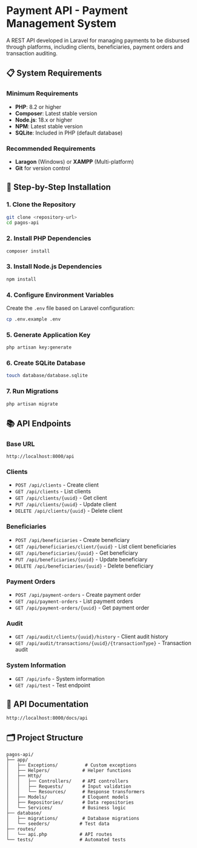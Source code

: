 # Payment API - Payment Management System

A REST API developed in Laravel for managing payments to be disbursed through platforms, including clients, beneficiaries, payment orders and transaction auditing.

## 📋 System Requirements

### Minimum Requirements
- **PHP**: 8.2 or higher
- **Composer**: Latest stable version
- **Node.js**: 18.x or higher
- **NPM**: Latest stable version
- **SQLite**: Included in PHP (default database)

### Recommended Requirements
- **Laragon** (Windows) or **XAMPP** (Multi-platform)
- **Git** for version control

## 🚀 Step-by-Step Installation

### 1. Clone the Repository

```bash
git clone <repository-url>
cd pagos-api
```

### 2. Install PHP Dependencies

```bash
composer install
```

### 3. Install Node.js Dependencies

```bash
npm install
```

### 4. Configure Environment Variables

Create the `.env` file based on Laravel configuration:

```bash
cp .env.example .env
```

### 5. Generate Application Key

```bash
php artisan key:generate
```

### 6. Create SQLite Database

```bash
touch database/database.sqlite
```

### 7. Run Migrations

```bash
php artisan migrate
```

## 📚 API Endpoints

### Base URL
```
http://localhost:8000/api
```

### Clients
- `POST /api/clients` - Create client
- `GET /api/clients` - List clients
- `GET /api/clients/{uuid}` - Get client
- `PUT /api/clients/{uuid}` - Update client
- `DELETE /api/clients/{uuid}` - Delete client

### Beneficiaries
- `POST /api/beneficiaries` - Create beneficiary
- `GET /api/beneficiaries/client/{uuid}` - List client beneficiaries
- `GET /api/beneficiaries/{uuid}` - Get beneficiary
- `PUT /api/beneficiaries/{uuid}` - Update beneficiary
- `DELETE /api/beneficiaries/{uuid}` - Delete beneficiary

### Payment Orders
- `POST /api/payment-orders` - Create payment order
- `GET /api/payment-orders` - List payment orders
- `GET /api/payment-orders/{uuid}` - Get payment order

### Audit
- `GET /api/audit/clients/{uuid}/history` - Client audit history
- `GET /api/audit/transactions/{uuid}/{transactionType}` - Transaction audit

### System Information
- `GET /api/info` - System information
- `GET /api/test` - Test endpoint

## 📖 API Documentation

```
http://localhost:8000/docs/api
```

## 🗂️ Project Structure

```
pagos-api/
├── app/
│   ├── Exceptions/          # Custom exceptions
│   ├── Helpers/            # Helper functions
│   ├── Http/
│   │   ├── Controllers/    # API controllers
│   │   ├── Requests/       # Input validation
│   │   └── Resources/      # Response transformers
│   ├── Models/             # Eloquent models
│   ├── Repositories/       # Data repositories
│   └── Services/           # Business logic
├── database/
│   ├── migrations/         # Database migrations
│   └── seeders/           # Test data
├── routes/
│   └── api.php            # API routes
└── tests/                 # Automated tests
```
